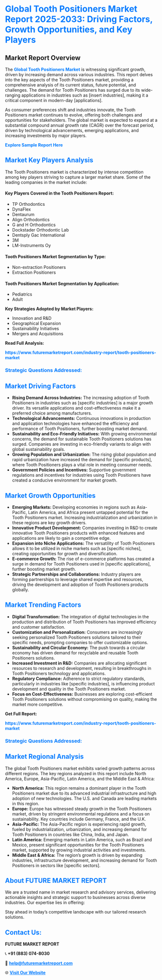 <h1 style="color: #007BFF;">Global Tooth Positioners Market Report 2025-2033: Driving Factors, Growth Opportunities, and Key Players</h1>

<section id="overview">
<h2>Market Report Overview</h2>
<p>The <a href="https://www.futuremarketreport.com/industry-report/tooth-positioners-market" style="color: #007BFF; text-decoration: none;"><strong>Global Tooth Positioners Market</strong></a> is witnessing significant growth, driven by increasing demand across various industries. This report delves into the key aspects of the Tooth Positioners market, providing a comprehensive analysis of its current status, future potential, and challenges. The demand for Tooth Positioners has surged due to its wide-ranging applications in industries such as [insert industries], making it a critical component in modern-day [applications].</p>
<p>As consumer preferences shift and industries innovate, the Tooth Positioners market continues to evolve, offering both challenges and opportunities for stakeholders. The global market is expected to expand at a substantial compound annual growth rate (CAGR) over the forecast period, driven by technological advancements, emerging applications, and increasing investments by major players.</p>
</section>

<section id="overview">
<p><a href="https://www.futuremarketreport.com/request-sample/reportId=78837" style="color: #007BFF; text-decoration: none;"><strong>Explore Sample Report Here</strong></a></p>
</section>

<section id="key-players">
<h2 style="color: #007BFF;">Market Key Players Analysis</h2>
<p>The Tooth Positioners market is characterized by intense competition among key players striving to capture a larger market share. Some of the leading companies in the market include:</p>
<h4>Key Players Covered in the Tooth Positioners Report:</h4>
<ul><li>TP Orthodontics</li><li>DynaFlex</li><li>Dentaurum</li><li>Align Orthodontics</li><li>G and H Orthodontics</li><li>Dockstader Orthodontic Lab</li><li>Dentsply Gac International</li><li>3M</li><li>LM-Instruments Oy</li></ul>
<h4>Tooth Positioners Market Segmentation by Type:</h4>
<ul><li>Non-extraction Positioners</li><li>Extraction Positioners</li></ul>

<h4>Tooth Positioners Market Segmentation by Application:</h4>
<ul><li>Pediatrics</li><li>Adult</li></ul>
<p><strong>Key Strategies Adopted by Market Players:</strong></p>
<ul>
<li>Innovation and R&D</li>
<li>Geographical Expansion</li>
<li>Sustainability Initiatives</li>
<li>Mergers and Acquisitions</li>
</ul>
</section>

<section>
<p><strong>Read Full Analysis: </strong></p><a href="https://www.futuremarketreport.com/industry-report/tooth-positioners-market" style="color: #007BFF; text-decoration: none;"><strong>https://www.futuremarketreport.com/industry-report/tooth-positioners-market</strong></a>
<h3 style="color: #007BFF;">Strategic Questions Addressed:</h3>
</section>

<section id="driving-factors">
<h2 style="color: #007BFF;">Market Driving Factors</h2>
<ul>
<li><strong>Rising Demand Across Industries:</strong> The increasing adoption of Tooth Positioners in industries such as [specific industries] is a major growth driver. Its versatile applications and cost-effectiveness make it a preferred choice among manufacturers.</li>
<li><strong>Technological Advancements:</strong> Continuous innovations in production and application technologies have enhanced the efficiency and performance of Tooth Positioners, further boosting market demand.</li>
<li><strong>Sustainability and Eco-Friendly Initiatives:</strong> With growing environmental concerns, the demand for sustainable Tooth Positioners solutions has surged. Companies are investing in eco-friendly variants to align with global sustainability goals.</li>
<li><strong>Growing Population and Urbanization:</strong> The rising global population and rapid urbanization have increased the demand for [specific products], where Tooth Positioners plays a vital role in meeting consumer needs.</li>
<li><strong>Government Policies and Incentives:</strong> Supportive government regulations and incentives for industries using Tooth Positioners have created a conducive environment for market growth.</li>
</ul>
</section>

<section id="growth-opportunities">
<h2 style="color: #007BFF;">Market Growth Opportunities</h2>
<ul>
<li><strong>Emerging Markets:</strong> Developing economies in regions such as Asia-Pacific, Latin America, and Africa present untapped potential for the Tooth Positioners market. Increasing industrialization and urbanization in these regions are key growth drivers.</li>
<li><strong>Innovative Product Development:</strong> Companies investing in R&D to create innovative Tooth Positioners products with enhanced features and applications are likely to gain a competitive edge.</li>
<li><strong>Expansion into Niche Applications:</strong> The versatility of Tooth Positioners allows it to be utilized in niche markets such as [specific niches], creating opportunities for growth and diversification.</li>
<li><strong>E-commerce Growth:</strong> The rise of e-commerce platforms has created a surge in demand for Tooth Positioners used in [specific applications], further boosting market growth.</li>
<li><strong>Strategic Partnerships and Collaborations:</strong> Industry players are forming partnerships to leverage shared expertise and resources, driving the development and adoption of Tooth Positioners products globally.</li>
</ul>
</section>

<section id="trending-factors">
<h2 style="color: #007BFF;">Market Trending Factors</h2>
<ul>
<li><strong>Digital Transformation:</strong> The integration of digital technologies in the production and distribution of Tooth Positioners has improved efficiency and customer satisfaction.</li>
<li><strong>Customization and Personalization:</strong> Consumers are increasingly seeking personalized Tooth Positioners solutions tailored to their specific needs, prompting companies to offer customizable options.</li>
<li><strong>Sustainability and Circular Economy:</strong> The push towards a circular economy has driven demand for recyclable and reusable Tooth Positioners solutions.</li>
<li><strong>Increased Investment in R&D:</strong> Companies are allocating significant resources to research and development, resulting in breakthroughs in Tooth Positioners technology and applications.</li>
<li><strong>Regulatory Compliance:</strong> Adherence to strict regulatory standards, particularly in industries like [specific industries], is influencing product development and quality in the Tooth Positioners market.</li>
<li><strong>Focus on Cost-Effectiveness:</strong> Businesses are exploring cost-efficient Tooth Positioners solutions without compromising on quality, making the market more competitive.</li>
</ul>
</section>

<section>
<p><strong>Get Full Report: </strong></p><a href="https://www.futuremarketreport.com/industry-report/tooth-positioners-market" style="color: #007BFF; text-decoration: none;"><strong>https://www.futuremarketreport.com/industry-report/tooth-positioners-market</strong></a>
<h3 style="color: #007BFF;">Strategic Questions Addressed:</h3>
</section>


<section id="regional-analysis">
<h2 style="color: #007BFF;">Market Regional Analysis</h2>
<p>The global Tooth Positioners market exhibits varied growth patterns across different regions. The key regions analyzed in this report include North America, Europe, Asia-Pacific, Latin America, and the Middle East & Africa:</p>
<ul>
<li><strong>North America:</strong> This region remains a dominant player in the Tooth Positioners market due to its advanced industrial infrastructure and high adoption of new technologies. The U.S. and Canada are leading markets in this region.</li>
<li><strong>Europe:</strong> Europe has witnessed steady growth in the Tooth Positioners market, driven by stringent environmental regulations and a focus on sustainability. Key countries include Germany, France, and the U.K.</li>
<li><strong>Asia-Pacific:</strong> The Asia-Pacific region is experiencing rapid growth, fueled by industrialization, urbanization, and increasing demand for Tooth Positioners in countries like China, India, and Japan.</li>
<li><strong>Latin America:</strong> Emerging markets in Latin America, such as Brazil and Mexico, present significant opportunities for the Tooth Positioners market, supported by growing industrial activities and investments.</li>
<li><strong>Middle East & Africa:</strong> The region’s growth is driven by expanding industries, infrastructure development, and increasing demand for Tooth Positioners in sectors like [specific sectors].</li>
</ul>
</section>

<footer>
<h2 style="color: #007BFF;">About FUTURE MARKET REPORT</h2>
<p>We are a trusted name in market research and advisory services, delivering actionable insights and strategic support to businesses across diverse industries. Our expertise lies in offering:</p>

<p>Stay ahead in today’s competitive landscape with our tailored research solutions.</p>

<h2 style="color: #007BFF;">Contact Us:</h2>
<p><strong>FUTURE MARKET REPORT</strong></p>
<p>📞 <strong>+91 (883) 074-8030</strong></p>
<p>📧 <strong><a href="mailto:help@futuremarketreport.com" style="color: #007BFF;">help@futuremarketreport.com</a></strong></p>
<p>🌐 <strong><a href="https://www.futuremarketreport.com/" style="color: #007BFF;">Visit Our Website</a></strong></p>
</footer>